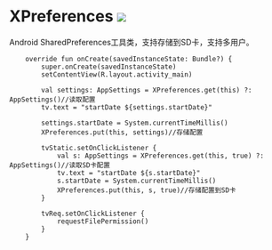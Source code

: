 # XPreferences [![](https://jitpack.io/v/DonaldDu/XPreferences.svg)](https://jitpack.io/#DonaldDu/XPreferences)

Android SharedPreferences工具类，支持存储到SD卡，支持多用户。

```
    override fun onCreate(savedInstanceState: Bundle?) {
        super.onCreate(savedInstanceState)
        setContentView(R.layout.activity_main)

        val settings: AppSettings = XPreferences.get(this) ?: AppSettings()//读取配置
        tv.text = "startDate ${settings.startDate}"

        settings.startDate = System.currentTimeMillis()
        XPreferences.put(this, settings)//存储配置

        tvStatic.setOnClickListener {
            val s: AppSettings = XPreferences.get(this, true) ?: AppSettings()//读取SD卡配置
            tv.text = "startDate ${s.startDate}"
            s.startDate = System.currentTimeMillis()
            XPreferences.put(this, s, true)//存储配置到SD卡
        }

        tvReq.setOnClickListener {
            requestFilePermission()
        }
    }
```
